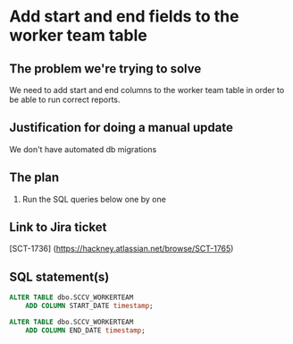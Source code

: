 # Add start and end fields to the worker team table

## The problem we're trying to solve

We need to add start and end columns to the worker team table in order to be able to run correct reports.

## Justification for doing a manual update

We don't have automated db migrations

## The plan

1. Run the SQL queries below one by one

## Link to Jira ticket

[SCT-1736] (https://hackney.atlassian.net/browse/SCT-1765)

## SQL statement(s)

```sql
ALTER TABLE dbo.SCCV_WORKERTEAM
    ADD COLUMN START_DATE timestamp;

ALTER TABLE dbo.SCCV_WORKERTEAM
    ADD COLUMN END_DATE timestamp;
```

